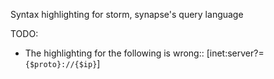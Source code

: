 Syntax highlighting for storm, synapse's query language

TODO:
- The highlighting for the following is wrong::
            [inet:server?=`{$proto}://{$ip}`]

